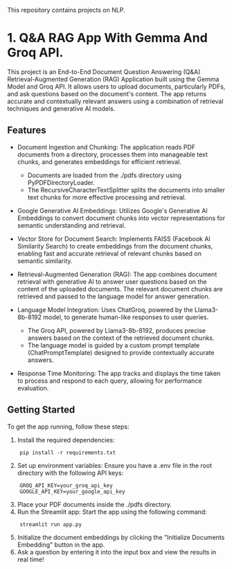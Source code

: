 This repository contains projects on NLP.

# 1. Q&A RAG App With Gemma And Groq API.

This project is an End-to-End Document Question Answering (Q&A) Retrieval-Augmented Generation (RAG) Application built using the Gemma Model and Groq API. It allows users to upload documents, particularly PDFs, and ask questions based on the document's content. The app returns accurate and contextually relevant answers using a combination of retrieval techniques and generative AI models.

## Features

- Document Ingestion and Chunking: The application reads PDF documents from a directory, processes them into manageable text chunks, and generates embeddings for efficient retrieval.
    - Documents are loaded from the ./pdfs directory using PyPDFDirectoryLoader.
    - The RecursiveCharacterTextSplitter splits the documents into smaller text chunks for more effective processing and retrieval.

- Google Generative AI Embeddings: Utilizes Google's Generative AI Embeddings to convert document chunks into vector representations for semantic understanding and retrieval.

- Vector Store for Document Search: Implements FAISS (Facebook AI Similarity Search) to create embeddings from the document chunks, enabling fast and accurate retrieval of relevant chunks based on semantic similarity.

- Retrieval-Augmented Generation (RAG): The app combines document retrieval with generative AI to answer user questions based on the content of the uploaded documents. The relevant document chunks are retrieved and passed to the language model for answer generation.

- Language Model Integration: Uses ChatGroq, powered by the Llama3-8b-8192 model, to generate human-like responses to user queries.
    - The Groq API, powered by Llama3-8b-8192, produces precise answers based on the context of the retrieved document chunks.
    - The language model is guided by a custom prompt template (ChatPromptTemplate) designed to provide contextually accurate answers.

- Response Time Monitoring: The app tracks and displays the time taken to process and respond to each query, allowing for performance evaluation.


## Getting Started
To get the app running, follow these steps:

1. Install the required dependencies:
```plaintext
    pip install -r requirements.txt
```
2. Set up environment variables: Ensure you have a .env file in the root directory with the following API keys:
```plaintext
    GROQ_API_KEY=your_groq_api_key
    GOOGLE_API_KEY=your_google_api_key
```
3. Place your PDF documents inside the ./pdfs directory.
4. Run the Streamlit app: Start the app using the following command:
```plaintext
    streamlit run app.py
```
5. Initialize the document embeddings by clicking the "Initialize Documents Embedding" button in the app.
6. Ask a question by entering it into the input box and view the results in real time!